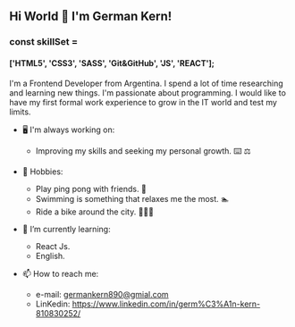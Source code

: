 ## Hi World 👋 I'm German Kern!

### const skillSet =
#### ['HTML5',	'CSS3',	'SASS',	'Git&GitHub',	'JS',	'REACT'];

I'm a Frontend Developer from Argentina. I spend a lot of time researching and learning new things.
I'm passionate about programming. I would like to have my first formal work experience to grow in the IT world and test my limits.


- 🖥️ I'm always working on:

  - Improving my skills and seeking my personal growth. ⌨️ ⚖️

- 🧘 Hobbies:

  - Play ping pong with friends. 🏓
  - Swimming is something that relaxes me the most. 🏊
  - Ride a bike around the city. 🚴🏻🚴

- 🌱 I’m currently learning:

  - React Js.
  - English.
   
- 📫 How to reach me:

  - e-mail: germankern890@gmial.com
  - LinKedin: https://www.linkedin.com/in/germ%C3%A1n-kern-810830252/
  

